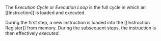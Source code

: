 The _Execution Cycle_ or _Execution Loop_ is the full cycle in which an [[Instruction]] is loaded and executed.

During the first step, a new instruction is loaded into the [[Instruction Register]] from memory. During the subsequent steps, the instruction is then effectively _executed_.
